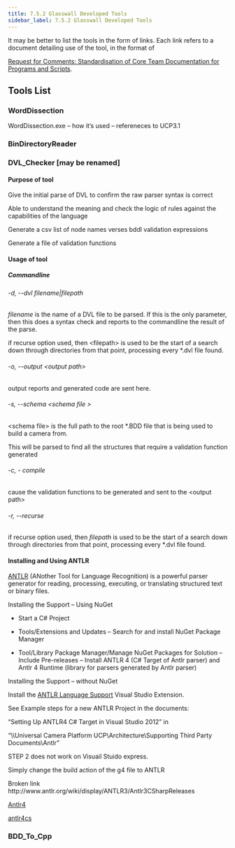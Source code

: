 ```yaml
---
title: 7.5.2 Glasswall Developed Tools
sidebar_label: 7.5.2 Glasswall Developed Tools
---
```


<div style={{color: 'red'}}>It may be better to list the tools in the form of links. Each link refers to a document detailing use of the tool, in the format of</div>

[Request for Comments: Standardisation of Core Team Documentation for Programs and Scripts](https://github.com/filetrust/Glasswall-Documents-Triage/blob/master/rfc_glasswall_core_documentation_format.md).

## Tools List

### WordDissection

WordDissection.exe – how it’s used – refereneces to UCP3.1

### BinDirectoryReader

### DVL_Checker [may be renamed]

#### Purpose of tool

Give the initial parse of DVL to confirm the raw parser syntax is correct

Able to understand the meaning and check the logic of rules against the
capabilities of the language

Generate a csv list of node names verses bddl validation expressions

Generate a file of validation functions

#### Usage of tool

##### Commandline

###### -d, --dvl *filename*|*filepath*

*filename* is the name of a DVL file to be parsed. If this is the only
parameter, then this does a syntax check and reports to the commandline the
result of the parse.

if recurse option used, then \<filepath\> is used to be the start of a search
down through directories from that point, processing every \*.dvl file found.

###### \-o, --output \<output path\>

output reports and generated code are sent here.

###### \-s, --schema \<schema file \>

\<schema file\> is the full path to the root \*.BDD file that is being used to
build a camera from.

This will be parsed to find all the structures that require a validation
function generated

###### \-c, - compile

cause the validation functions to be generated and sent to the \<output path\>

###### \-r, --recurse

if recurse option used, then *filepath* is used to be the start of a search
down through directories from that point, processing every \*.dvl file found.

#### Installing and Using ANTLR

[ANTLR](https://www.antlr.org/) (ANother Tool for Language Recognition) is a powerful parser generator for reading, processing, executing, or translating structured text or binary files.

Installing the Support – Using NuGet

-   Start a C\# Project

-   Tools/Extensions and Updates – Search for and install NuGet Package Manager

-   Tool/Library Package Manager/Manage NuGet Packages for Solution – Include
    Pre-releases – Install ANTLR 4 (C\# Target of Antlr parser) and Antlr 4
    Runtime (library for parsers generated by Antlr parser)

Installing the Support – without NuGet

Install the [ANTLR Language Support](http://visualstudiogallery.msdn.microsoft.com/25b991db-befd-441b-b23b-bb5f8d07ee9f)  Visual Studio Extension.

See Example steps for a new ANTLR Project in the documents:

“Setting Up ANTLR4 C\# Target in Visual Studio 2012” in

“\\\\Universal Camera Platform UCP\\Architecture\\Supporting Third Party
Documents\\Antlr”

STEP 2 does not work on Visuail Stuido express.

Simply change the build action of the g4 file to ANTLR

<div style={{color: 'red'}}>Broken link</div>
http://www.antlr.org/wiki/display/ANTLR3/Antlr3CSharpReleases


[Antlr4](https://www.nuget.org/packages/Antlr4/)

[antlr4cs](https://github.com/sharwell/antlr4cs>)

### BDD_To_Cpp
